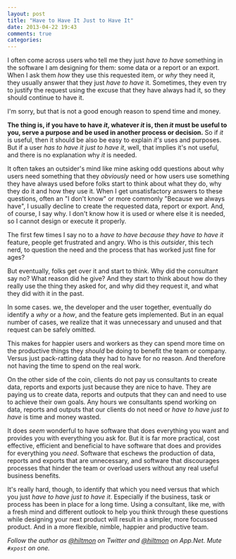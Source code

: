 ```yaml
---
layout: post
title: "Have to Have It Just to Have It"
date: 2013-04-22 19:43
comments: true
categories: 
---
```


I often come across users who tell me they just *have to have* something in the software I am designing for them: some data or a report or an export. When I ask them *how* they use this requested item, or *why* they need it, they usually answer that they just *have to have* it. Sometimes, they even try to justify the request using the excuse that they have always had it, so they should continue to have it.

I'm sorry, but that is not a good enough reason to spend time and money.

**The thing is, if you have to have *it*, whatever *it* is, then *it* must be useful to you, serve a purpose and be used in another process or decision.** So if *it* is useful, then it should be also be easy to explain *it's* uses and purposes. But if a user *has to have it just to have it*, well, that implies it's not useful, and there is no explanation why *it* is needed.

It often takes an outsider's mind like mine asking odd questions about why users need something that they *obviously* need or how users use something they have always used before folks start to think about what they do, why they do it and how they use it. When I get unsatisfactory answers to these questions, often an "I don't know" or more commonly "Because we always have", I usually decline to create the requested data, report or export. And, of course, I say why. I don't know how it is used or where else it is needed, so I cannot design or execute it properly.

The first few times I say no to a *have to have because they have to have it* feature, people get frustrated and angry. Who is this *outsider*, this tech nerd, to question the need and the process that has worked just fine for ages? 

But eventually, folks get over it and start to think. Why did the consultant say no? What reason did he give? And they start to think about how do they really use the thing they asked for, and why did they request it, and what they did with it in the past.

In some cases. we, the developer and the user together, eventually do identify a *why* or a *how*, and the feature gets implemented. But in an equal number of cases, we realize that it was unnecessary and unused and that request can be safely omitted.

This makes for happier users and workers as they can spend more time on the productive things they *should* be doing to benefit the team or company. Versus just pack-ratting data they had to have for no reason. And therefore not having the time to spend on the real work.

On the other side of the coin, clients do not pay us consultants to create data, reports and exports just because they are nice to have. They are paying us to create data, reports and outputs that they can and need to use to achieve their own goals. Any hours we consultants spend working on data, reports and outputs that our clients do not need or *have to have just to have* is time and money wasted.

It does *seem* wonderful to have software that does everything you want and provides you with everything you ask for. But it is far more practical, cost effective, efficient and beneficial to have software that does and provides for everything you *need*. Software that eschews the production of data, reports and exports that are unnecessary, and software that discourages processes that hinder the team or overload users without any real useful business benefits.

It's really hard, though, to identify that which you need versus that which you just *have to have just to have it*. Especially if the business, task or process has been in place for a long time. Using a consultant, like me, with a fresh mind and different outlook to help you think through these questions while designing your next product will result in a simpler, more focussed product. And in a more flexible, nimble, happier and productive team.

*Follow the author as [@hiltmon](http://twitter.com/hiltmon) on Twitter and [@hiltmon](http://alpha.app.net/hiltmon) on App.Net. Mute `#xpost` on one.*